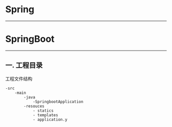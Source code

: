 # Spring

---

# SpringBoot

---

## 一. 工程目录

工程文件结构

```
-src
    -main
        -java
            -SpringbootApplication
        -resouces
            - statics
            - templates
            - application.y
```